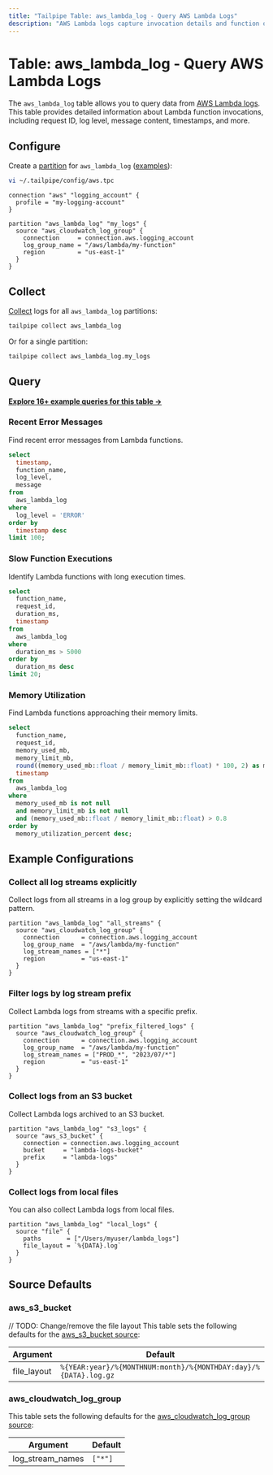 ```yaml
---
title: "Tailpipe Table: aws_lambda_log - Query AWS Lambda Logs"
description: "AWS Lambda logs capture invocation details and function output within your AWS account."
---
```


# Table: aws_lambda_log - Query AWS Lambda Logs

The `aws_lambda_log` table allows you to query data from [AWS Lambda logs](https://docs.aws.amazon.com/lambda/latest/dg/monitoring-cloudwatchlogs.html). This table provides detailed information about Lambda function invocations, including request ID, log level, message content, timestamps, and more.

## Configure

Create a [partition](https://tailpipe.io/docs/manage/partition) for `aws_lambda_log` ([examples](https://hub.tailpipe.io/plugins/turbot/aws/tables/aws_lambda_log#example-configurations)):

```sh
vi ~/.tailpipe/config/aws.tpc
```

```hcl
connection "aws" "logging_account" {
  profile = "my-logging-account"
}

partition "aws_lambda_log" "my_logs" {
  source "aws_cloudwatch_log_group" {
    connection     = connection.aws.logging_account
    log_group_name = "/aws/lambda/my-function"
    region         = "us-east-1"
  }
}
```

## Collect

[Collect](https://tailpipe.io/docs/manage/collection) logs for all `aws_lambda_log` partitions:

```sh
tailpipe collect aws_lambda_log
```

Or for a single partition:

```sh
tailpipe collect aws_lambda_log.my_logs
```

## Query

**[Explore 16+ example queries for this table →](https://hub.tailpipe.io/plugins/turbot/aws/queries/aws_lambda_log)**

### Recent Error Messages

Find recent error messages from Lambda functions.

```sql
select
  timestamp,
  function_name,
  log_level,
  message
from
  aws_lambda_log
where
  log_level = 'ERROR'
order by
  timestamp desc
limit 100;
```

### Slow Function Executions

Identify Lambda functions with long execution times.

```sql
select
  function_name,
  request_id,
  duration_ms,
  timestamp
from
  aws_lambda_log
where
  duration_ms > 5000
order by
  duration_ms desc
limit 20;
```

### Memory Utilization

Find Lambda functions approaching their memory limits.

```sql
select
  function_name,
  request_id,
  memory_used_mb,
  memory_limit_mb,
  round((memory_used_mb::float / memory_limit_mb::float) * 100, 2) as memory_utilization_percent,
  timestamp
from
  aws_lambda_log
where
  memory_used_mb is not null
  and memory_limit_mb is not null
  and (memory_used_mb::float / memory_limit_mb::float) > 0.8
order by
  memory_utilization_percent desc;
```

## Example Configurations

### Collect all log streams explicitly

Collect logs from all streams in a log group by explicitly setting the wildcard pattern.

```hcl
partition "aws_lambda_log" "all_streams" {
  source "aws_cloudwatch_log_group" {
    connection      = connection.aws.logging_account
    log_group_name  = "/aws/lambda/my-function"
    log_stream_names = ["*"]
    region          = "us-east-1"
  }
}
```

### Filter logs by log stream prefix

Collect Lambda logs from streams with a specific prefix.

```hcl
partition "aws_lambda_log" "prefix_filtered_logs" {
  source "aws_cloudwatch_log_group" {
    connection      = connection.aws.logging_account
    log_group_name  = "/aws/lambda/my-function"
    log_stream_names = ["PROD_*", "2023/07/*"]
    region          = "us-east-1"
  }
}
```

### Collect logs from an S3 bucket

Collect Lambda logs archived to an S3 bucket.

```hcl
partition "aws_lambda_log" "s3_logs" {
  source "aws_s3_bucket" {
    connection = connection.aws.logging_account
    bucket     = "lambda-logs-bucket"
    prefix     = "lambda-logs"
  }
}
```

### Collect logs from local files

You can also collect Lambda logs from local files.

```hcl
partition "aws_lambda_log" "local_logs" {
  source "file" {
    paths       = ["/Users/myuser/lambda_logs"]
    file_layout = `%{DATA}.log`
  }
}
```

## Source Defaults

### aws_s3_bucket

// TODO: Change/remove the file layout
This table sets the following defaults for the [aws_s3_bucket source](https://hub.tailpipe.io/plugins/turbot/aws/sources/aws_s3_bucket#arguments):

| Argument    | Default                                                         |
| ----------- | --------------------------------------------------------------- |
| file_layout | `%{YEAR:year}/%{MONTHNUM:month}/%{MONTHDAY:day}/%{DATA}.log.gz` |

### aws_cloudwatch_log_group

This table sets the following defaults for the [aws_cloudwatch_log_group source](https://hub.tailpipe.io/plugins/turbot/aws/sources/aws_cloudwatch_log_group#arguments):

| Argument         | Default |
| ---------------- | ------- |
| log_stream_names | `["*"]` |
